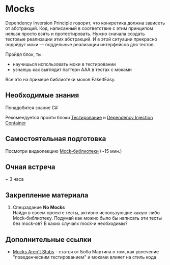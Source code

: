 # Mocks

Dependency Inversion Principle говорит, что конкретика должна зависеть от абстракций.
Код, написанный в соответствие с этим принципом нельзя просто взять и протестировать.
Нужно сначала создать тестовые реализации этих абстракций.
И в этой ситуации прекрасно подойдут моки — поддельные реализации интерфейсов для тестов.

Пройдя блок, ты:

- научишься использовать моки в тестировании
- узнаешь как выглядит паттерн AAA в тестах с моками

Все это на примере библиотеки моков FakeItEasy.


## Необходимые знания

Понадобится знание C#

Рекомендуется пройти блоки [Тестирование](https://github.com/kontur-csharper/testing) и [Dependency Injection Container](https://github.com/kontur-csharper/di)


## Самостоятельная подготовка

Посмотри видеолекцию [Mock-библиотеки](https://ulearn.me/Course/cs2/Mock_bibliotieki_dbfc7c12-41f2-4205-ad4d-9283f9f5d3f4) (~15 мин.)


## Очная встреча

~ 3 часа


## Закрепление материала

1. Спецзадание __No Mocks__  
Найди в своем проекте тесты, активно использующие какую-либо Mock-библиотеку. Подумай как можно было бы написать эти тесты без mock-ов? В каких случаях mock-и необходимы?


## Дополнительные ссылки

- [Mocks Aren't Stubs](https://martinfowler.com/articles/mocksArentStubs.html) - статья от Боба Мартина о том, как увлечение "поведенческим тестированием" и  моками влияет на стиль кода
